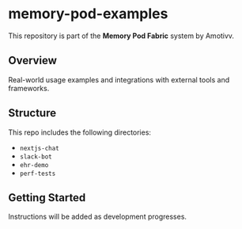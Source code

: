 # memory-pod-examples

This repository is part of the **Memory Pod Fabric** system by Amotivv.

## Overview

Real-world usage examples and integrations with external tools and frameworks.

## Structure

This repo includes the following directories:

- `nextjs-chat`
- `slack-bot`
- `ehr-demo`
- `perf-tests`

## Getting Started

Instructions will be added as development progresses.
